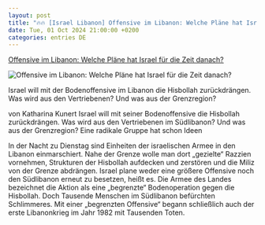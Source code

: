 ```yaml
---
layout: post
title: "🔥🔥 [Israel Libanon] Offensive im Libanon: Welche Pläne hat Israel für die Zeit danach?"
date: Tue, 01 Oct 2024 21:00:00 +0200
categories: entries DE
---
```

[Offensive im Libanon: Welche Pläne hat Israel für die Zeit danach?](https://www.capital.de/wirtschaft-politik/offensive-im-libanon--welche-plaene-hat-israel-fuer-die-zeit-danach--35111364.html)

![Offensive im Libanon: Welche Pläne hat Israel für die Zeit danach?](https://image.capital.de/35111362/t/5P/v4/w1440/r1.7778/-/israel-libanon-grenze-krieg.jpg)

Israel will mit der Bodenoffensive im Libanon die Hisbollah zurückdrängen. Was wird aus den Vertriebenen? Und was aus der Grenzregion?

von Katharina Kunert Israel will mit seiner Bodenoffensive die Hisbollah zurückdrängen. Was wird aus den Vertriebenen im Südlibanon? Und was aus der Grenzregion? Eine radikale Gruppe hat schon Ideen

In der Nacht zu Dienstag sind Einheiten der israelischen Armee in den Libanon einmarschiert. Nahe der Grenze wolle man dort „gezielte“ Razzien vornehmen, Strukturen der Hisbollah aufdecken und zerstören und die Miliz von der Grenze abdrängen. Israel plane weder eine größere Offensive noch den Südlibanon erneut zu besetzen, heißt es. Die Armee des Landes bezeichnet die Aktion als eine „begrenzte“ Bodenoperation gegen die Hisbollah. Doch Tausende Menschen im Südlibanon befürchten Schlimmeres. Mit einer „begrenzten Offensive“ begann schließlich auch der erste Libanonkrieg im Jahr 1982 mit Tausenden Toten.

